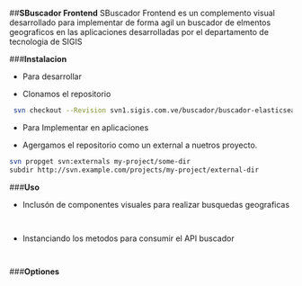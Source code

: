 
##**SBuscador Frontend**
SBuscador Frontend es un complemento visual desarrollado para implementar de forma agil un buscador de elmentos geograficos en las aplicaciones desarrolladas por el departamento de tecnologia de SIGIS 

###**Instalacion**

 * Para desarrollar
 
  * Clonamos el repositorio

   ```sh
    svn checkout --Revision svn1.sigis.com.ve/buscador/buscador-elasticsearch/SBEForntend/
   ```
   
 * Para Implementar en aplicaciones
 
  * Agergamos el repositorio como un external a nuetros proyecto.
 
   ```sh
   svn propget svn:externals my-project/some-dir
  subdir http://svn.example.com/projects/my-project/external-dir
   ```

###**Uso**
- Inclusón de componentes visuales para realizar busquedas geograficas

```javascript
 
 ```
 - Instanciando los metodos para consumir el API buscador
```javascript
 
 ```
###**Optiones**
